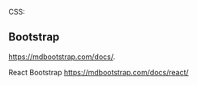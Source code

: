 
CSS: 
## Bootstrap
https://mdbootstrap.com/docs/.


React Bootstrap
https://mdbootstrap.com/docs/react/
